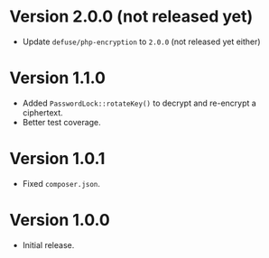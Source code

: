 # Version 2.0.0 (not released yet)

* Update `defuse/php-encryption` to `2.0.0` (not released yet either)

# Version 1.1.0

* Added `PasswordLock::rotateKey()` to decrypt and re-encrypt a ciphertext.
* Better test coverage.

# Version 1.0.1

* Fixed `composer.json`.

# Version 1.0.0

* Initial release.
